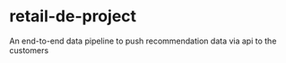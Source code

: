 # retail-de-project
An end-to-end data pipeline to push recommendation data via api to the customers 
